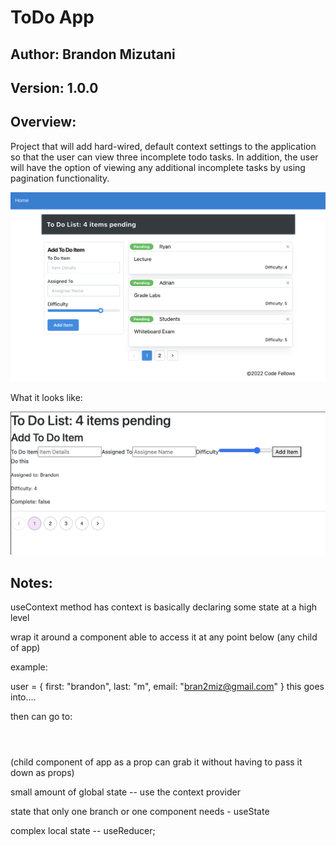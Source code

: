 # ToDo App

## Author: Brandon Mizutani

## Version: 1.0.0

## Overview: 

Project that will add hard-wired, default context settings to the application so that the user can view three incomplete todo tasks. In addition, the user will have the option of viewing any additional incomplete tasks by using pagination functionality.

![lab 31](./todo.png)

What it looks like:

![lab 31 expected](./screen-shot1.png)

## Notes: 

useContext method has context is basically declaring some state at a high level

wrap it around a component 
able to access it at any point below (any child of app)

example:

user = {
    first: "brandon",
    last: "m",
    email: "bran2miz@gmail.com"
}
this goes into....

<app> </app>

then can go to:

<header></header> (child component of app as a prop can grab it without having to pass it down as props)

small amount of global state -- use the context provider

state that only one branch or one component needs - useState

complex local state -- useReducer;